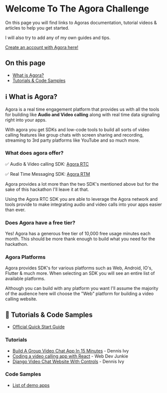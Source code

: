 # Welcome To The Agora Challenge

On this page you will find links to Agoras documentation, tutorial videos & articles to help you get started.

I will also try to add any of my own guides and tips.

[Create an account with Agora here!](https://www.agora.io/en/)

## On this page

- [What is Agora?](#what-is-agora)
- [Tutorials & Code Samples](#tutorials--code-samples)

## ℹ️ What is Agora?

Agora is a real time engagement platform that provides us with all the tools for building like **Audio and Video calling** along with real time data signaling right into your apps.

With agora you get SDKs and low-code tools to build all sorts of video calling features like group chats with screen sharing and recording, streaming to 3rd party platforms like YouTube and so much more.

### What does agora offer?

✅  Audio & Video calling SDK: [Agora RTC](https://docs.agora.io/en/Video/landing-page?platform=Web)

✅  Real Time Messaging SDK: [Agora RTM](https://docs.agora.io/en/Real-time-Messaging/landing-page?platform=Web)

Agora provides a lot more than the two SDK's mentioned above but for the sake of this hackathon I'll leave it at that. 

Using the Agora RTC SDK you are able to leverage the Agora network and tools provide to make integrating audio and video calls into your apps easier than ever.

### Does Agora have a free tier?

Yes! Agora has a generous free tier of 10,000 free usage minutes each month. This should be more thank enough to build what you need for the hackathon.

### Agora Platforms

Agora provides SDK's for various platforms such as Web, Android, IO's, Flutter & much more. When selecting an SDK you will see an entire list of available platforms.

Although you can build with any platform you want I'll assume the majority of the audience here will choose the "Web" platform for building a video calling website.

## 📙 Tutorials & Code Samples

<!-- - [Minimalist Agora Video Call App](#) -->
- [Official Quick Start Guide](https://docs.agora.io/en/Video/start_call_web_ng?platform=Web)

### Tutorials
- [Build A Group Video Chat App In 15 Minutes](https://youtu.be/HX6AM_1-jNM) - Dennis Ivy
- [Coding a video calling app with React](https://youtu.be/ENakkm58Uyw) - Web Dev Junkie
- [Django Video Chat Website With Controls](https://youtu.be/Oxnz8Us1QAQ) - Dennis Ivy

### Code Samples
- [List of demo apps](https://webdemo.agora.io/)